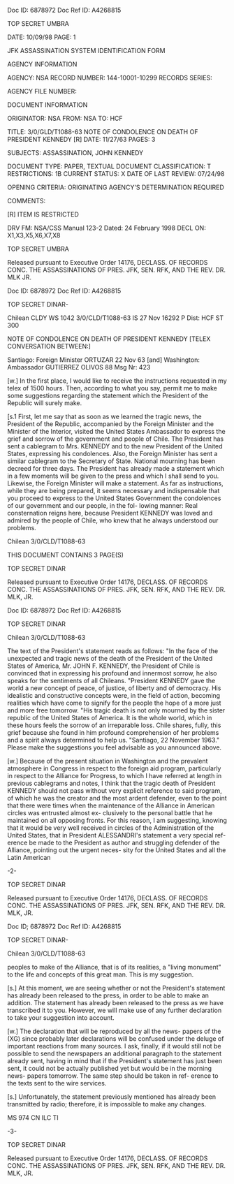 Doc ID: 6878972 Doc
Ref ID: A4268815

TOP SECRET UMBRA

DATE: 10/09/98
PAGE: 1

JFK ASSASSINATION SYSTEM
IDENTIFICATION FORM

AGENCY INFORMATION

AGENCY: NSA
RECORD NUMBER: 144-10001-10299
RECORDS SERIES:

AGENCY FILE NUMBER:

DOCUMENT INFORMATION

ORIGINATOR: NSA
FROM: NSA
TO: HCF

TITLE:
3/0/GLD/T1088-63 NOTE OF CONDOLENCE ON DEATH OF PRESIDENT KENNEDY [R]
DATE: 11/27/63
PAGES: 3

SUBJECTS:
ASSASSINATION, JOHN KENNEDY

DOCUMENT TYPE: PAPER, TEXTUAL DOCUMENT
CLASSIFICATION: T
RESTRICTIONS: 1B
CURRENT STATUS: X
DATE OF LAST REVIEW: 07/24/98

OPENING CRITERIA:
ORIGINATING AGENCY'S DETERMINATION REQUIRED

COMMENTS:

[R] ITEM IS RESTRICTED

DRV FM: NSA/CSS Manual 123-2
Dated: 24 February 1998
DECL ON: X1,X3,X5,X6,X7,X8

TOP SECRET UMBRA

Released pursuant to Executive Order 14176, DECLASS. OF RECORDS CONC. THE ASSASSINATIONS OF PRES. JFK, SEN.
RFK, AND THE REV. DR. MLK JR.

Doc ID: 6878972 Doc Ref ID: A4268815

TOP SECRET DINAR-

Chilean CLDY WS 1042 3/0/CLD/T1088-63
IS 27 Nov 16292 P
Dist: HCF
ST 300

NOTE OF CONDOLENCE ON DEATH OF PRESIDENT KENNEDY
[TELEX CONVERSATION BETWEEN:]

Santiago: Foreign Minister ORTUZAR 22 Nov 63
[and]
Washington: Ambassador GUTIERREZ OLIVOS 88
Msg Nr: 423

[w.] In the first place, I would like to receive the instructions
requested in my telex of 1500 hours. Then, according to
what you say, permit me to make some suggestions regarding
the statement which the President of the Republic will
surely make.

[s.1 First, let me say that as soon as we learned the tragic news,
the President of the Republic, accompanied by the Foreign
Minister and the Minister of the Interior, visited the
United States Ambassador to express the grief and sorrow
of the government and people of Chile. The President has
sent a cablegram to Mrs. KENNEDY and to the new President
of the United States, expressing his condolences. Also,
the Foreign Minister has sent a similar cablegram to the
Secretary of State. National mourning has been decreed
for three days. The President has already made a statement
which in a few moments will be given to the press and which
I shall send to you. Likewise, the Foreign Minister will
make a statement. As far as instructions, while they are
being prepared, it seems necessary and indispensable that
you proceed to express to the United States Government the
condolences of our government and our people, in the fol-
lowing manner: Real consternation reigns here, because
President KENNEDY was loved and admired by the people of
Chile, who knew that he always understood our problems.

Chilean 3/0/CLD/T1088-63

THIS DOCUMENT CONTAINS 3 PAGE(S)

TOP SECRET DINAR

Released pursuant to Executive Order 14176, DECLASS. OF RECORDS CONC. THE ASSASSINATIONS OF PRES. JFK, SEN.
RFK, AND THE REV. DR. MLK, JR.

Doc ID: 6878972 Doc Ref ID: A4268815

TOP SECRET DINAR

Chilean 3/0/CLD/T1088-63

The text of the President's statement reads as follows:
"In the face of the unexpected and tragic news of the
death of the President of the United States of America,
Mr. JOHN F. KENNEDY, the President of Chile is convinced
that in expressing his profound and innermost sorrow, he
also speaks for the sentiments of all Chileans.
"President KENNEDY gave the world a new concept of peace,
of justice, of liberty and of democracy. His idealistic
and constructive concepts were, in the field of action,
becoming realities which have come to signify for the
people the hope of a more just and more free tomorrow.
"His tragic death is not only mourned by the sister
republic of the United States of America. It is the
whole world, which in these hours feels the sorrow of
an irreparable loss. Chile shares, fully, this grief
because she found in him profound comprehension of her
problems and a spirit always determined to help us.
"Santiago, 22 November 1963."
Please make the suggestions you feel advisable as you
announced above.

[w.] Because of the present situation in Washington and the
prevalent atmosphere in Congress in respect to the
foreign aid program, particularly in respect to the
Alliance for Progress, to which I have referred at length
in previous cablegrams and notes, I think that the tragic
death of President KENNEDY should not pass without very
explicit reference to said program, of which he was the
creator and the most ardent defender, even to the point
that there were times when the maintenance of the
Alliance in American circles was entrusted almost ex-
clusively to the personal battle that he maintained on
all opposing fronts. For this reason, I am suggesting,
knowing that it would be very well received in circles
of the Administration of the United States, that in
President ALESSANDRI's statement a very special ref-
erence be made to the President as author and struggling
defender of the Alliance, pointing out the urgent neces-
sity for the United States and all the Latin American

-2-

TOP SECRET DINAR

Released pursuant to Executive Order 14176, DECLASS. OF RECORDS CONC. THE ASSASSINATIONS OF PRES. JFK, SEN.
RFK, AND THE REV. DR. MLK, JR.

Doc ID; 6878972 Doc Ref ID: A4268815

TOP SECRET DINAR-

Chilean 3/0/CLD/T1088-63

peoples to make of the Alliance, that is of its realities,
a "living monument" to the life and concepts of this great
man. This is my suggestion.

[s.] At this moment, we are seeing whether or not the President's
statement has already been released to the press, in order
to be able to make an addition.
The statement has already been released to the press as we
have transcribed it to you. However, we will make use of
any further declaration to take your suggestion into
account.

[w.] The declaration that will be reproduced by all the news-
papers of the (XG) since probably later declarations will
be confused under the deluge of important reactions from
many sources. I ask, finally, if it would still not be
possible to send the newspapers an additional paragraph to
the statement already sent, having in mind that if the
President's statement has just been sent, it could not be
actually published yet but would be in the morning news-
papers tomorrow. The same step should be taken in ref-
erence to the texts sent to the wire services.

[s.] Unfortunately, the statement previously mentioned has already
been transmitted by radio; therefore, it is impossible to
make any changes.

MS 974 CN ILC TI

-3-

TOP SECRET DINAR

Released pursuant to Executive Order 14176, DECLASS. OF RECORDS CONC. THE ASSASSINATIONS OF PRES. JFK, SEN.
RFK, AND THE REV. DR. MLK, JR.
